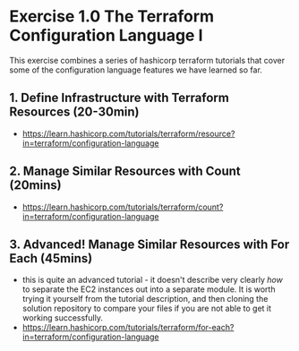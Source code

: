 # Exercise 1.0 The Terraform Configuration Language I
This exercise combines a series of hashicorp terraform tutorials that cover some of the configuration language features we have learned so far.
## 1. Define Infrastructure with Terraform Resources (20-30min)
- https://learn.hashicorp.com/tutorials/terraform/resource?in=terraform/configuration-language

## 2. Manage Similar Resources with Count (20mins)
- https://learn.hashicorp.com/tutorials/terraform/count?in=terraform/configuration-language

## 3. Advanced! Manage Similar Resources with For Each (45mins)
- this is quite an advanced tutorial - it doesn't describe very clearly *how* to separate the EC2 instances out into a separate module. It is worth trying it yourself from the tutorial description, and then cloning the solution repository to compare your files if you are not able to get it working successfully.
- https://learn.hashicorp.com/tutorials/terraform/for-each?in=terraform/configuration-language
